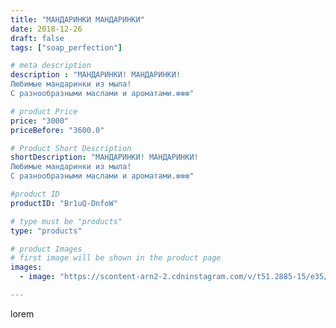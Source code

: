 ```yaml
---
title: "МАНДАРИНКИ МАНДАРИНКИ"
date: 2018-12-26
draft: false
tags: ["soap_perfection"]

# meta description
description : "МАНДАРИНКИ! МАНДАРИНКИ!
Любимые мандаринки из мыла!
С разнообразными маслами и ароматами.❇️❇️❇️"

# product Price
price: "3000"
priceBefore: "3600.0"

# Product Short Description
shortDescription: "МАНДАРИНКИ! МАНДАРИНКИ!
Любимые мандаринки из мыла!
С разнообразными маслами и ароматами.❇️❇️❇️"

#product ID
productID: "Br1uQ-DnfoW"

# type must be "products"
type: "products"

# product Images
# first image will be shown in the product page
images:
  - image: "https://scontent-arn2-2.cdninstagram.com/v/t51.2885-15/e35/47491922_139892590335960_1240425634131924461_n.jpg?se=7&tp=1&_nc_ht=scontent-arn2-2.cdninstagram.com&_nc_cat=100&_nc_ohc=j24D0Qfz7ZcAX9BY5tg&ccb=7-4&oh=7cd9e9964abcbc331651f0b834ba724a&oe=608332FC&ig_cache_key=MTk0MjY2MjI5MDU2NDA1MzUyNg%3D%3D.2-ccb7-4"

---
```

lorem
